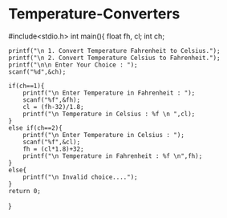 # Temperature-Converters

#include<stdio.h>
int main(){ 
    float fh, cl;
    int ch;

    printf("\n 1. Convert Temperature Fahrenheit to Celsius.");
    printf("\n 2. Convert Temperature Celsius to Fahrenheit.");
    printf("\n\n Enter Your Choice : ");
    scanf("%d",&ch);

    if(ch==1){
        printf("\n Enter Temperature in Fahrenheit : ");
        scanf("%f",&fh);
        cl = (fh-32)/1.8;
        printf("\n Temperature in Celsius : %f \n ",cl);
    }
    else if(ch==2){
        printf("\n Enter Temperature in Celsius : ");
        scanf("%f",&cl);
        fh = (cl*1.8)+32;
        printf("\n Temperature in Fahrenheit : %f \n",fh); 
    }
    else{
        printf("\n Invalid choice....");
    }
    return 0;
}
